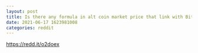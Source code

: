```yaml
--- 
layout: post 
title: Is there any formula in alt coin market price that link with Bitcoin because almost all coin price moving like bitcoin moves? 
date: 2021-06-17 1623981008 
categories: reddit 
--- 
```

https://redd.it/o2doex
